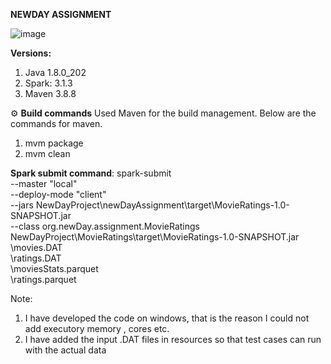 **NEWDAY ASSIGNMENT**

![image](https://github.com/kaithisharath92/NewDay/assets/132219522/9d3598cd-d4a4-45f9-915f-710a0cf6e4b1)


**Versions:**

1) Java 1.8.0_202 
2) Spark: 3.1.3
3) Maven 3.8.8

 
⚙️ **Build commands**
Used Maven for the build management.
Below are the commands for maven.
1.	mvm package
2.	mvm clean


**Spark submit command**:
spark-submit \
--master "local" \
--deploy-mode "client" \
--jars NewDayProject\newDayAssignment\target\MovieRatings-1.0-SNAPSHOT.jar \
--class org.newDay.assignment.MovieRatings  \
NewDayProject\MovieRatings\target\MovieRatings-1.0-SNAPSHOT.jar \
<Path for movies>\movies.DAT \
<path for ratings >\ratings.DAT \
<path for movie stats >\moviesStats.parquet  \
<path for top movies >\ratings.parquet 


Note:
1) I have developed the code on windows, that is the reason I could not add executory memory , cores etc.
2) I have added the input .DAT files in resources so that test cases can run with the actual data
